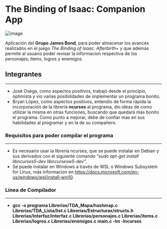 # The Binding of Isaac: Companion App

![image](https://sm.ign.com/ign_es/screenshot/default/the-binding-of-isaac-rebirth-afterbirth-3591010_pyut.jpg)

Aplicación del **Grupo James Bond**, para poder almacenar los avances realizados en el juego *The Binding of Isaac: Afterbirth+* y que además permite al usuario poder revisar la informacion respectiva de los personajes, ítems, logros y enemigos.

## Integrantes

---

- José Osega, como aspectos positivos, trabajó desde el principio, optimista y vio varias posibilidades de implementar un programa bonito.
- Bryan López, como aspectos positivos, entendio de forma rápida la incorporación de la libreria **ncurses** al programa, dio ideas de como utilizar la misma en otras funciones, buscando que quedará mas bonito el programa. Como punto a mejorar, debe de confiar mas en sus habilidades al programar y en la de su compañero.

### Requisitos para poder compilar el programa

---

- Es necesario usar la libreria ncurses, que se puede instalar en Debian y sus derivados con el siguiente comando *"sudo apt-get install libncurses5-dev libncursesw5-dev"*.
- Se puede instalar en Windows a través de WSL o Windows Subsystem for Linux, más informacion en <https://docs.microsoft.com/en-us/windows/wsl/install-win10>.

### Linea de Compilador

---

- **gcc -o programa Librerias/TDA_Mapa/hashmap.c Librerias/TDA_Lista/list.c Librerias/Estructuras/structs.h Librerias/Interfaz/interfaz.c Librerias/personajes.c Librerias/items.c Librerias/logros.c Librerias/enemigos.c main.c -lm -lncurses**
